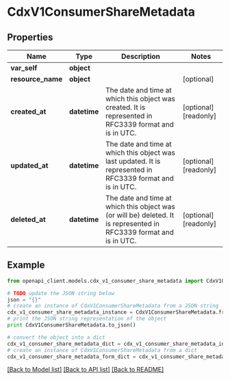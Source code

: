 # CdxV1ConsumerShareMetadata


## Properties
Name | Type | Description | Notes
------------ | ------------- | ------------- | -------------
**var_self** | **object** |  | 
**resource_name** | **object** |  | [optional] 
**created_at** | **datetime** | The date and time at which this object was created. It is represented in RFC3339 format and is in UTC. | [optional] [readonly] 
**updated_at** | **datetime** | The date and time at which this object was last updated. It is represented in RFC3339 format and is in UTC. | [optional] [readonly] 
**deleted_at** | **datetime** | The date and time at which this object was (or will be) deleted. It is represented in RFC3339 format and is in UTC. | [optional] [readonly] 

## Example

```python
from openapi_client.models.cdx_v1_consumer_share_metadata import CdxV1ConsumerShareMetadata

# TODO update the JSON string below
json = "{}"
# create an instance of CdxV1ConsumerShareMetadata from a JSON string
cdx_v1_consumer_share_metadata_instance = CdxV1ConsumerShareMetadata.from_json(json)
# print the JSON string representation of the object
print CdxV1ConsumerShareMetadata.to_json()

# convert the object into a dict
cdx_v1_consumer_share_metadata_dict = cdx_v1_consumer_share_metadata_instance.to_dict()
# create an instance of CdxV1ConsumerShareMetadata from a dict
cdx_v1_consumer_share_metadata_form_dict = cdx_v1_consumer_share_metadata.from_dict(cdx_v1_consumer_share_metadata_dict)
```
[[Back to Model list]](../ccloud/README.md#documentation-for-models) [[Back to API list]](../ccloud/README.md#documentation-for-api-endpoints) [[Back to README]](../ccloud/README.md)


